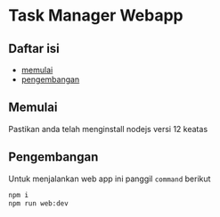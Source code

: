 # Task Manager Webapp

## Daftar isi

- [memulai](#memulai)
- [pengembangan](#pengembangan)

## Memulai

Pastikan anda telah menginstall nodejs versi 12 keatas

## Pengembangan

Untuk menjalankan web app ini panggil `command` berikut

```bash
npm i
npm run web:dev
```